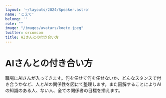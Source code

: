```yaml
---
layout: '~/layouts/2024/Speaker.astro'
name: 'こえて'
belong: ''
role: ""
image: "/images/avatars/koete.jpeg"
twitter: orcomcom
title: AIさんとの付き合い方
---
```


# AIさんとの付き合い方

職場にAIさんが入ってきます。何を任せて何を任せないか、どんなスタンスで付き合うかなど、人とAIの関係性を図にて整理します。また図解することによりAIの知識のある人、ない人、全ての関係者の目標を揃えます。
